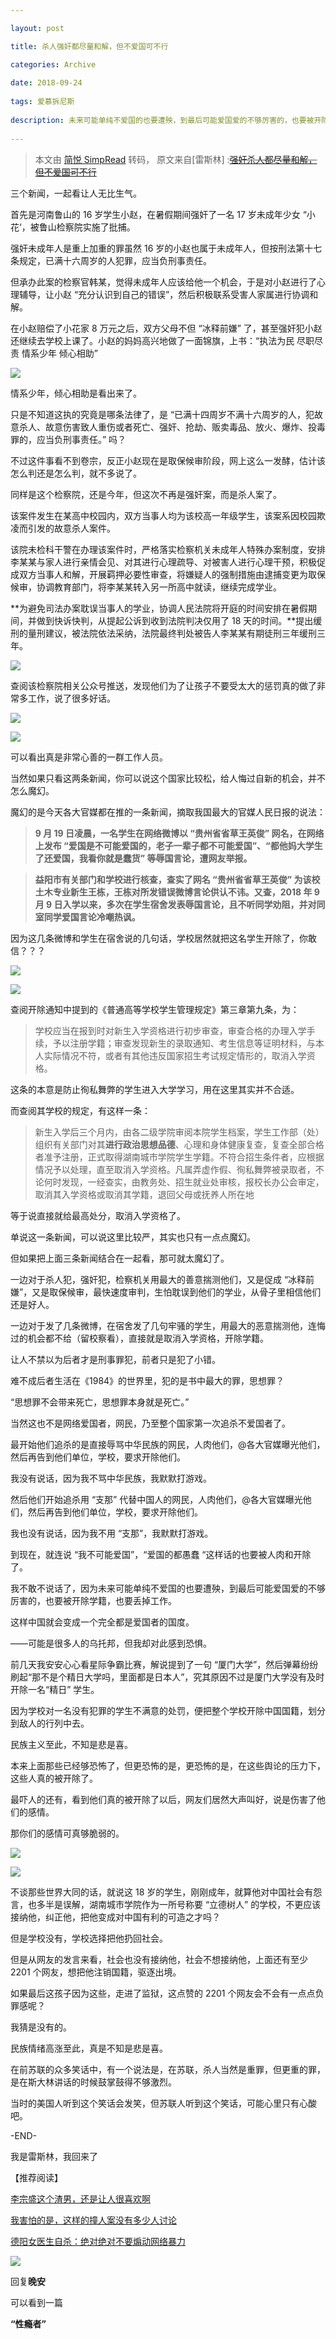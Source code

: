 ```yaml
---

layout: post

title: 杀人强奸都尽量和解，但不爱国可不行

categories: Archive
 
date: 2018-09-24
 
tags: 爱慕拆尼斯
 
description: 未来可能单纯不爱国的也要遭殃，到最后可能爱国爱的不够厉害的，也要被开除学籍，也要丢掉工作。
 
---
```


> 本文由 [简悦 SimpRead](http://ksria.com/simpread/) 转码， 原文来自[雷斯林] :~~[强奸杀人都尽量和解，但不爱国可不行](https://mp.weixin.qq.com/s/lc3_PoDxxIxCPsXuqghjOw)~~

三个新闻，一起看让人无比生气。

首先是河南鲁山的 16 岁学生小赵，在暑假期间强奸了一名 17 岁未成年少女 “小花‘，被鲁山检察院实施了批捕。

强奸未成年人是重上加重的罪虽然 16 岁的小赵也属于未成年人，但按刑法第十七条规定，已满十六周岁的人犯罪，应当负刑事责任。

但承办此案的检察官韩某，觉得未成年人应该给他一个机会，于是对小赵进行了心理辅导，让小赵 “充分认识到自己的错误”，然后积极联系受害人家属进行协调和解。

在小赵赔偿了小花家 8 万元之后，双方父母不但 “冰释前嫌” 了，甚至强奸犯小赵还继续去学校上课了。小赵的妈妈高兴地做了一面锦旗，上书：“执法为民 尽职尽责 情系少年 倾心相助”

![](https://mmbiz.qpic.cn/mmbiz_jpg/rHlibCaxYvnN3uZHtbEpociaUYbuO8uI1sq6gff9CYM9ZweejVv7V9rbialgctib8CeD99pDlmxguAuo1QjFwCf3OQ/640?wx_fmt=jpeg)

情系少年，倾心相助是看出来了。

只是不知道这执的究竟是哪条法律了，是 “已满十四周岁不满十六周岁的人，犯故意杀人、故意伤害致人重伤或者死亡、强奸、抢劫、贩卖毒品、放火、爆炸、投毒罪的，应当负刑事责任。” 吗？

不过这件事看不到卷宗，反正小赵现在是取保候审阶段，网上这么一发酵，估计该怎么判还是怎么判，就不多说了。

同样是这个检察院，还是今年，但这次不再是强奸案，而是杀人案了。

该案件发生在某高中校园内，双方当事人均为该校高一年级学生，该案系因校园欺凌而引发的故意杀人案件。

该院未检科干警在办理该案件时，严格落实检察机关未成年人特殊办案制度，安排李某某与家人进行亲情会见、对其进行心理疏导、对被害人进行心理干预，积极促成双方当事人和解，开展羁押必要性审查，将嫌疑人的强制措施由逮捕变更为取保候审，协调教育部门，将李某某转入另一所高中就读，继续完成学业。

**为避免司法办案耽误当事人的学业，协调人民法院将开庭的时间安排在暑假期间，并做到快诉快判，从提起公诉到收到法院判决仅用了 18 天的时间。**提出缓刑的量刑建议，被法院依法采纳，法院最终判处被告人李某某有期徒刑三年缓刑三年。

![](https://mmbiz.qpic.cn/mmbiz_jpg/rHlibCaxYvnN3uZHtbEpociaUYbuO8uI1sLBEVjTz3477pLpNIk3ez1MjhKkdZBgKC7ZUiaP4bKeVJDVBicL9ibVcQQ/640?wx_fmt=jpeg)

查阅该检察院相关公众号推送，发现他们为了让孩子不要受太大的惩罚真的做了非常多工作，说了很多好话。

![](https://mmbiz.qpic.cn/mmbiz_jpg/rHlibCaxYvnN3uZHtbEpociaUYbuO8uI1sVeiaMBWn5kC58Gacwt7mPqQ47DvnuuY4X148edrq8hBfib6icuORclcBg/640?wx_fmt=jpeg)

![](https://mmbiz.qpic.cn/mmbiz_jpg/rHlibCaxYvnN3uZHtbEpociaUYbuO8uI1svva4pkOH6uXk2BZfLWfJbBIdKXgjC9ZURR4icIHrNktGtl34O3hUlxw/640?wx_fmt=jpeg)

可以看出真是非常心善的一群工作人员。

当然如果只看这两条新闻，你可以说这个国家比较松，给人悔过自新的机会，并不怎么魔幻。

魔幻的是今天各大官媒都在推的一条新闻，摘取我国最大的官媒人民日报的说法：

> **9 月 19 日凌晨，一名学生在网络微博以 “贵州省省草王英俊” 网名，在网络上发布 “爱国是不可能爱国的，老子一辈子都不可能爱国”、“都他妈大学生了还爱国，我看你就是蠢货” 等辱国言论，遭网友举报。**

> **益阳市有关部门和学校进行核查，查实了网名 “贵州省省草王英俊” 为该校土木专业新生王栋，王栋对所发错误微博言论供认不讳。又查，2018 年 9 月 9 日入学以来，多次在学生宿舍发表辱国言论，且不听同学劝阻，并对同室同学爱国言论冷嘲热讽。**

因为这几条微博和学生在宿舍说的几句话，学校居然就把这名学生开除了，你敢信？？？

![](https://mmbiz.qpic.cn/mmbiz_jpg/rHlibCaxYvnN3uZHtbEpociaUYbuO8uI1su0NCxZ261OMiatyUOqdPp0gHBliaiaytUOh4iahwGNTxdVMiaicjCuqhhJCA/640?wx_fmt=jpeg)

![](https://mmbiz.qpic.cn/mmbiz_jpg/rHlibCaxYvnN3uZHtbEpociaUYbuO8uI1sM2kc3FduckUuIGKBQgdbcJRI1Sbia8BZ7ALwvHJm08SPVyzloQgJnPw/640?wx_fmt=jpeg)

查阅开除通知中提到的《普通高等学校学生管理规定》第三章第九条，为：

> 学校应当在报到时对新生入学资格进行初步审查，审查合格的办理入学手续，予以注册学籍；审查发现新生的录取通知、考生信息等证明材料，与本人实际情况不符，或者有其他违反国家招生考试规定情形的，取消入学资格。

这条的本意是防止徇私舞弊的学生进入大学学习，用在这里其实并不合适。

而查阅其学校的规定，有这样一条：

> 新生入学后三个月内，由各二级学院审阅本院学生档案，学生工作部（处）组织有关部门对其**进行政治思想品德**、心理和身体健康复查，复查全部合格者准予注册，正式取得湖南城市学院学生学籍。不符合招生条件者，应根据情况予以处理，直至取消入学资格。凡属弄虚作假、徇私舞弊被录取者，不论何时发现，一经查实，由教务处、招生就业处审核，报校长办公会审定，取消其入学资格或取消其学籍，退回父母或抚养人所在地

等于说直接就给最高处分，取消入学资格了。

单说这一条新闻，可以说这里比较严，其实也只有一点点魔幻。

但如果把上面三条新闻结合在一起看，那可就太魔幻了。

一边对于杀人犯，强奸犯，检察机关用最大的善意揣测他们，又是促成 “冰释前嫌”，又是取保候审，最快速度审判，生怕耽误到他们的学业，从骨子里相信他们还是好人。

一边对于发了几条微博，在宿舍发了几句牢骚的学生，用最大的恶意揣测他，连悔过的机会都不给（留校察看），直接就是取消入学资格，开除学籍。

让人不禁以为后者才是刑事罪犯，前者只是犯了小错。

难不成后者生活在《1984》的世界里，犯的是书中最大的罪，思想罪？

“思想罪不会带来死亡，思想罪本身就是死亡。”

当然这也不是网络爱国者，网民，乃至整个国家第一次追杀不爱国者了。

最开始他们追杀的是直接辱骂中华民族的网民，人肉他们，@各大官媒曝光他们，然后再告到他们单位，学校，要求开除他们。

我没有说话，因为我不骂中华民族，我默默打游戏。

然后他们开始追杀用 “支那” 代替中国人的网民，人肉他们，@各大官媒曝光他们，然后再告到他们单位，学校，要求开除他们。

我也没有说话，因为我不用 “支那”，我默默打游戏。

到现在，就连说 “我不可能爱国”，“爱国的都愚蠢 “这样话的也要被人肉和开除了。

我不敢不说话了，因为未来可能单纯不爱国的也要遭殃，到最后可能爱国爱的不够厉害的，也要被开除学籍，也要丢掉工作。

这样中国就会变成一个完全都是爱国者的国度。

——可能是很多人的乌托邦，但我却对此感到恐惧。

前几天我安安心心看星际争霸比赛，解说提到了一句 “厦门大学”，然后弹幕纷纷刷起“那不是个精日大学吗，里面都是日本人”，究其原因不过是厦门大学没有及时开除一名“精日” 学生。

因为学校对一名没有犯罪的学生不满意的处罚，便把整个学校开除中国国籍，划分到敌人的行列中去。

民族主义至此，不知是悲是喜。

本来上面那些已经够恐怖了，但更恐怖的是，更恐怖的是，在这些舆论的压力下，这些人真的被开除了。

最吓人的还有，看到他们真的被开除了以后，网友们居然大声叫好，说是伤害了他们的感情。

那你们的感情可真够脆弱的。

![](https://mmbiz.qpic.cn/mmbiz_jpg/rHlibCaxYvnN3uZHtbEpociaUYbuO8uI1svhPicffZLicwh9xpj3mpaQIibyAwptnMcbXz5ruibEicXa4Do9J3Nhlwuicw/640?wx_fmt=jpeg)

![](https://mmbiz.qpic.cn/mmbiz_jpg/rHlibCaxYvnN3uZHtbEpociaUYbuO8uI1s6eVD2AXRGKeNhfBRl4yhd3nSJ7VFlLG3OKCEibZ9xZne90fCWL2j6wg/640?wx_fmt=jpeg)

不谈那些世界大同的话，就说这 18 岁的学生，刚刚成年，就算他对中国社会有怨言，也多半是误解，湖南城市学院作为一所号称要 “立德树人” 的学校，不更应该接纳他，纠正他，把他变成对中国有利的可造之才吗？

但是学校没有，学校选择把他扔回社会。

但是从网友的发言来看，社会也没有接纳他，社会不想接纳他，上面还有至少 2201 个网友，想把他注销国籍，驱逐出境。

如果最后这孩子因为这些，走进了监狱，这点赞的 2201 个网友会不会有一点点负罪感呢？

我猜是没有的。

民族情绪高涨至此，真是不知是悲是喜。

在前苏联的众多笑话中，有一个说法是，在苏联，杀人当然是重罪，但更重的罪，是在斯大林讲话的时候鼓掌鼓得不够激烈。

当时的美国人听到这个笑话会发笑，但苏联人听到这个笑话，可能心里只有心酸吧。

-END-

我是雷斯林，我回来了

【推荐阅读】

[李宗盛这个渣男，还是让人很喜欢啊](http://mp.weixin.qq.com/s?__biz=MzA5MzAyMzE4Nw==&mid=2457479403&idx=1&sn=e4fe42fa728f4f91d72e6873932cda5d&chksm=87eab657b09d3f41f1fd54199e252983e12b1665a50baa2be211e6fc729b6a7a580829540b0c&scene=21#wechat_redirect)

[我害怕的是，这样的撞人案没有多少人讨论](http://mp.weixin.qq.com/s?__biz=MzA5MzAyMzE4Nw==&mid=2457479641&idx=1&sn=6959dd38ca95d8028feaf628a3c9d338&chksm=87eab765b09d3e731b1115acf2b399cca3dc5a322064664cf8086213f775015d408d4da5275b&scene=21#wechat_redirect)

[德阳女医生自杀：绝对绝对不要煽动网络暴力](http://mp.weixin.qq.com/s?__biz=MzA5MzAyMzE4Nw==&mid=2457479508&idx=1&sn=5eabca5e331299d81830174e920bd343&chksm=87eab7e8b09d3efef026c489e2394e1d39ff617b7cd5b171f363cf927efac58fe6b85e4d86fc&scene=21#wechat_redirect)

![](http://mmbiz.qpic.cn/mmbiz_png/rHlibCaxYvnM5cYrrauIjYURmJjy1LMvp67Dx5s8XtV4Asd6edL6ZnLM2UiaG21nl1licRTrCrYFD3QDWia7epZnTA/640?wx_fmt=png)

回复**晚安**

可以看到一篇

**“性瘾者”**
